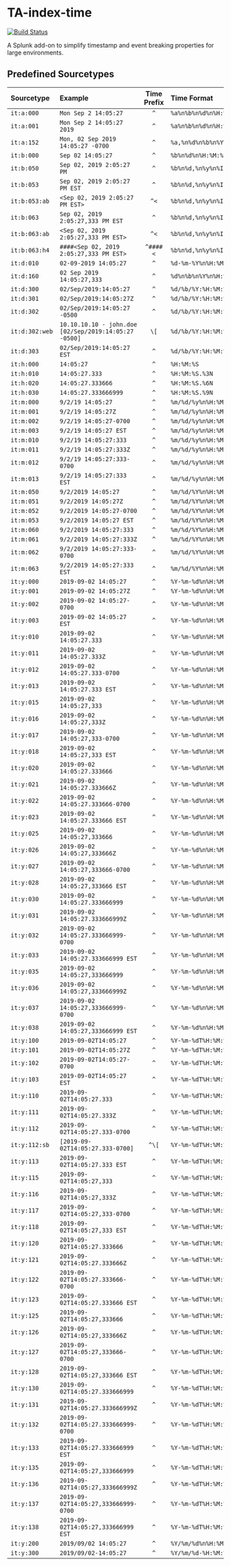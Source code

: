 # TA-index-time

[![Build Status](https://dev.azure.com/triddell/TA-index-time/_apis/build/status/triddell.TA-index-time?branchName=master)](https://dev.azure.com/triddell/TA-index-time/_build/latest?definitionId=1&branchName=master)

A Splunk add-on to simplify timestamp and event breaking properties for large environments.

## Predefined Sourcetypes

| Sourcetype | Example | Time Prefix | Time Format | Line Breaker |
| :--------- | :------ | :---------: | :---------- | :----------- |
| `it:a:000` | `Mon Sep 2 14:05:27` | `^` | `%a%n%b%n%d%n%H:%M:%S` | `([\r\n]+)\w{3}\s+\w{3}\s+\d{1,2}\s+\d{2}:\d{2}:\d{2}` |
| `it:a:001` | `Mon Sep 2 14:05:27 2019` | `^` | `%a%n%b%n%d%n%H:%M:%S%n%Y` | `([\r\n]+)\w{3}\s+\w{3}\s+\d{1,2}\s+\d{2}:\d{2}:\d{2}\s\d{4}` |
| `it:a:152` | `Mon, 02 Sep 2019 14:05:27 -0700` | `^` | `%a,%n%d%n%b%n%Y%n%k:%M:%S%n%z` | `([\r\n]+)\w{3},\s+\d{1,2}\s+\w{3}\s+\d{4}\s+\d{2}:\d{2}:\d{2}\s+[+-]\d{2}` |
| `it:b:000` | `Sep 02 14:05:27` | `^` | `%b%n%d%n%H:%M:%S` | `([\r\n]+)\w{3}\s+\d{1,2}\s+\d{2}:\d{2}:\d{2}` |
| `it:b:050` | `Sep 02, 2019 2:05:27 PM` | `^` | `%b%n%d,%n%y%n%I:%M:%S%n%p` | `([\r\n]+)\w{3}\s+\d{1,2},\s+\d{4}\s+\d{1,2}:\d{2}:\d{2}\s+\w{2}` |
| `it:b:053` | `Sep 02, 2019 2:05:27 PM EST` | `^` | `%b%n%d,%n%y%n%I:%M:%S%n%p%n%Z` | `([\r\n]+)\w{3}\s+\d{1,2},\s+\d{4}\s+\d{1,2}:\d{2}:\d{2}\s+\w{2}\s+\w{3}` |
| `it:b:053:ab` | `<Sep 02, 2019 2:05:27 PM EST>` | `^<` | `%b%n%d,%n%y%n%I:%M:%S%n%p%n%Z` | `([\r\n]+)<\w{3}\s+\d{1,2},\s+\d{4}\s+\d{1,2}:\d{2}:\d{2}\s+\w{2}\s+\w{3}>` |
| `it:b:063` | `Sep 02, 2019 2:05:27,333 PM EST` | `^` | `%b%n%d,%n%y%n%I:%M:%S,%3N%n%p%n%Z` | `([\r\n]+)\w{3}\s+\d{1,2},\s+\d{4}\s+\d{1,2}:\d{2}:\d{2},\d{3}\s+\w{2}\s+\w{3}` |
| `it:b:063:ab` | `<Sep 02, 2019 2:05:27,333 PM EST>` | `^<` | `%b%n%d,%n%y%n%I:%M:%S,%3N%n%p%n%Z` | `([\r\n]+)<\w{3}\s+\d{1,2},\s+\d{4}\s+\d{1,2}:\d{2}:\d{2},\d{3}\s+\w{2}\s+\w{3}>` |
| `it:b:063:h4` | `####<Sep 02, 2019 2:05:27,333 PM EST>` | `^####<` | `%b%n%d,%n%y%n%I:%M:%S,%3N%n%p%n%Z` | `([\r\n]+)####<\w{3}\s+\d{1,2},\s+\d{4}\s+\d{1,2}:\d{2}:\d{2},\d{3}\s+\w{2}\s+\w{3}>` |
| `it:d:010` | `02-09-2019 14:05:27` | `^` | `%d-%m-%Y%n%H:%M:%S` | `([\r\n]+)\d{2}-\d{2}-\d{4}\s+\d{2}:\d{2}:\d{2}` |
| `it:d:160` | `02 Sep 2019 14:05:27,333` | `^` | `%d%n%b%n%Y%n%H:%M:%S,%3N` | `([\r\n]+)\d{1,2}\s+\w{3}\s+\d{4}\s+\d{2}:\d{2}:\d{2},\d{3}` |
| `it:d:300` | `02/Sep/2019:14:05:27` | `^` | `%d/%b/%Y:%H:%M:%S` | `([\r\n]+)\d{1,2}/\w{3}/\d{4}:\d{2}:\d{2}:\d{2}` |
| `it:d:301` | `02/Sep/2019:14:05:27Z` | `^` | `%d/%b/%Y:%H:%M:%S%n%Z` | `([\r\n]+)\d{1,2}/\w{3}/\d{4}:\d{2}:\d{2}:\d{2}Z` |
| `it:d:302` | `02/Sep/2019:14:05:27 -0500` | `^` | `%d/%b/%Y:%H:%M:%S%n%z` | `([\r\n]+)\d{1,2}/\w{3}/\d{4}:\d{2}:\d{2}:\d{2}\s+[+-]\d{2}` |
| `it:d:302:web` | `10.10.10.10 - john.doe [02/Sep/2019:14:05:27 -0500]` | `\[` | `%d/%b/%Y:%H:%M:%S%n%z` | `([\r\n]+)[\w.-]+\s+[\w.-]+\s+[\w.-]+\s+\[\d{1,2}/\w{3}/\d{4}:\d{2}:\d{2}:\d{2}\s+[+-]\d{2}` |
| `it:d:303` | `02/Sep/2019:14:05:27 EST` | `^` | `%d/%b/%Y:%H:%M:%S%n%Z` | `([\r\n]+)\d{1,2}/\w{3}/\d{4}:\d{2}:\d{2}:\d{2}\s+\w{3}` |
| `it:h:000` | `14:05:27` | `^` | `%H:%M:%S` | `([\r\n]+)\d{2}:\d{2}:\d{2}` |
| `it:h:010` | `14:05:27.333` | `^` | `%H:%M:%S.%3N` | `([\r\n]+)\d{2}:\d{2}:\d{2}\.\d{3}` |
| `it:h:020` | `14:05:27.333666` | `^` | `%H:%M:%S.%6N` | `([\r\n]+)\d{2}:\d{2}:\d{2}\.\d{6}` |
| `it:h:030` | `14:05:27.333666999` | `^` | `%H:%M:%S.%9N` | `([\r\n]+)\d{2}:\d{2}:\d{2}\.\d{9}` |
| `it:m:000` | `9/2/19 14:05:27` | `^` | `%m/%d/%y%n%H:%M:%S` | `([\r\n]+)\d{1,2}/\d{1,2}/\d{2}\s+\d{2}:\d{2}:\d{2}` |
| `it:m:001` | `9/2/19 14:05:27Z` | `^` | `%m/%d/%y%n%H:%M:%S%Z` | `([\r\n]+)\d{1,2}/\d{1,2}/\d{2}\s+\d{2}:\d{2}:\d{2}Z` |
| `it:m:002` | `9/2/19 14:05:27-0700` | `^` | `%m/%d/%y%n%H:%M:%S%z` | `([\r\n]+)\d{1,2}/\d{1,2}/\d{2}\s+\d{2}:\d{2}:\d{2}[+-]\d{2}` |
| `it:m:003` | `9/2/19 14:05:27 EST` | `^` | `%m/%d/%y%n%H:%M:%S%n%Z` | `([\r\n]+)\d{1,2}/\d{1,2}/\d{2}\s+\d{2}:\d{2}:\d{2}\s+\w{3}` |
| `it:m:010` | `9/2/19 14:05:27:333` | `^` | `%m/%d/%y%n%H:%M:%S:%3N` | `([\r\n]+)\d{1,2}/\d{1,2}/\d{2}\s+\d{2}:\d{2}:\d{2}:\d{3}` |
| `it:m:011` | `9/2/19 14:05:27:333Z` | `^` | `%m/%d/%y%n%H:%M:%S:%3N%Z` | `([\r\n]+)\d{1,2}/\d{1,2}/\d{2}\s+\d{2}:\d{2}:\d{2}:\d{3}Z` |
| `it:m:012` | `9/2/19 14:05:27:333-0700` | `^` | `%m/%d/%y%n%H:%M:%S:%3N%z` | `([\r\n]+)\d{1,2}/\d{1,2}/\d{2}\s+\d{2}:\d{2}:\d{2}:\d{3}[+-]\d{2}` |
| `it:m:013` | `9/2/19 14:05:27:333 EST` | `^` | `%m/%d/%y%n%H:%M:%S:%3N%n%Z` | `([\r\n]+)\d{1,2}/\d{1,2}/\d{2}\s+\d{2}:\d{2}:\d{2}:\d{3}\s+\w{3}` |
| `it:m:050` | `9/2/2019 14:05:27` | `^` | `%m/%d/%Y%n%H:%M:%S` | `([\r\n]+)\d{1,2}/\d{1,2}/\d{4}\s+\d{2}:\d{2}:\d{2}` |
| `it:m:051` | `9/2/2019 14:05:27Z` | `^` | `%m/%d/%Y%n%H:%M:%S%Z` | `([\r\n]+)\d{1,2}/\d{1,2}/\d{4}\s+\d{2}:\d{2}:\d{2}Z` |
| `it:m:052` | `9/2/2019 14:05:27-0700` | `^` | `%m/%d/%Y%n%H:%M:%S%z` | `([\r\n]+)\d{1,2}/\d{1,2}/\d{4}\s+\d{2}:\d{2}:\d{2}[+-]\d{2}` |
| `it:m:053` | `9/2/2019 14:05:27 EST` | `^` | `%m/%d/%Y%n%H:%M:%S%n%Z` | `([\r\n]+)\d{1,2}/\d{1,2}/\d{4}\s+\d{2}:\d{2}:\d{2}\s+\w{3}` |
| `it:m:060` | `9/2/2019 14:05:27:333` | `^` | `%m/%d/%Y%n%H:%M:%S:%3N` | `([\r\n]+)\d{1,2}/\d{1,2}/\d{4}\s+\d{2}:\d{2}:\d{2}:\d{3}` |
| `it:m:061` | `9/2/2019 14:05:27:333Z` | `^` | `%m/%d/%Y%n%H:%M:%S:%3N%Z` | `([\r\n]+)\d{1,2}/\d{1,2}/\d{4}\s+\d{2}:\d{2}:\d{2}:\d{3}Z` |
| `it:m:062` | `9/2/2019 14:05:27:333-0700` | `^` | `%m/%d/%Y%n%H:%M:%S:%3N%z` | `([\r\n]+)\d{1,2}/\d{1,2}/\d{4}\s+\d{2}:\d{2}:\d{2}:\d{3}[+-]\d{2}` |
| `it:m:063` | `9/2/2019 14:05:27:333 EST` | `^` | `%m/%d/%Y%n%H:%M:%S:%3N%n%Z` | `([\r\n]+)\d{1,2}/\d{1,2}/\d{4}\s+\d{2}:\d{2}:\d{2}:\d{3}\s+\w{3}` |
| `it:y:000` | `2019-09-02 14:05:27` | `^` | `%Y-%m-%d%n%H:%M:%S` | `([\r\n]+)\d{4}-\d{2}-\d{2}\s+\d{2}:\d{2}:\d{2}` |
| `it:y:001` | `2019-09-02 14:05:27Z` | `^` | `%Y-%m-%d%n%H:%M:%S%Z` | `([\r\n]+)\d{4}-\d{2}-\d{2}\s+\d{2}:\d{2}:\d{2}Z` |
| `it:y:002` | `2019-09-02 14:05:27-0700` | `^` | `%Y-%m-%d%n%H:%M:%S%z` | `([\r\n]+)\d{4}-\d{2}-\d{2}\s+\d{2}:\d{2}:\d{2}[+-]\d{2}` |
| `it:y:003` | `2019-09-02 14:05:27 EST` | `^` | `%Y-%m-%d%n%H:%M:%S%n%Z` | `([\r\n]+)\d{4}-\d{2}-\d{2}\s+\d{2}:\d{2}:\d{2}\s+\w{3}` |
| `it:y:010` | `2019-09-02 14:05:27.333` | `^` | `%Y-%m-%d%n%H:%M:%S.%3N` | `([\r\n]+)\d{4}-\d{2}-\d{2}\s+\d{2}:\d{2}:\d{2}\.\d{3}` |
| `it:y:011` | `2019-09-02 14:05:27.333Z` | `^` | `%Y-%m-%d%n%H:%M:%S.%3N%Z` | `([\r\n]+)\d{4}-\d{2}-\d{2}\s+\d{2}:\d{2}:\d{2}\.\d{3}Z` |
| `it:y:012` | `2019-09-02 14:05:27.333-0700` | `^` | `%Y-%m-%d%n%H:%M:%S.%3N%z` | `([\r\n]+)\d{4}-\d{2}-\d{2}\s+\d{2}:\d{2}:\d{2}\.\d{3}[+-]\d{2}` |
| `it:y:013` | `2019-09-02 14:05:27.333 EST` | `^` | `%Y-%m-%d%n%H:%M:%S.%3N%n%Z` | `([\r\n]+)\d{4}-\d{2}-\d{2}\s+\d{2}:\d{2}:\d{2}\.\d{3}\s+\w{3}` |
| `it:y:015` | `2019-09-02 14:05:27,333` | `^` | `%Y-%m-%d%n%H:%M:%S,%3N` | `([\r\n]+)\d{4}-\d{2}-\d{2}\s+\d{2}:\d{2}:\d{2},\d{3}` |
| `it:y:016` | `2019-09-02 14:05:27,333Z` | `^` | `%Y-%m-%d%n%H:%M:%S,%3N%Z` | `([\r\n]+)\d{4}-\d{2}-\d{2}\s+\d{2}:\d{2}:\d{2},\d{3}Z` |
| `it:y:017` | `2019-09-02 14:05:27,333-0700` | `^` | `%Y-%m-%d%n%H:%M:%S,%3N%z` | `([\r\n]+)\d{4}-\d{2}-\d{2}\s+\d{2}:\d{2}:\d{2},\d{3}[+-]\d{2}` |
| `it:y:018` | `2019-09-02 14:05:27,333 EST` | `^` | `%Y-%m-%d%n%H:%M:%S,%3N%n%Z` | `([\r\n]+)\d{4}-\d{2}-\d{2}\s+\d{2}:\d{2}:\d{2},\d{3}\s+\w{3}` |
| `it:y:020` | `2019-09-02 14:05:27.333666` | `^` | `%Y-%m-%d%n%H:%M:%S.%6N` | `([\r\n]+)\d{4}-\d{2}-\d{2}\s+\d{2}:\d{2}:\d{2}\.\d{6}` |
| `it:y:021` | `2019-09-02 14:05:27.333666Z` | `^` | `%Y-%m-%d%n%H:%M:%S.%6N%Z` | `([\r\n]+)\d{4}-\d{2}-\d{2}\s+\d{2}:\d{2}:\d{2}\.\d{6}Z` |
| `it:y:022` | `2019-09-02 14:05:27.333666-0700` | `^` | `%Y-%m-%d%n%H:%M:%S.%6N%z` | `([\r\n]+)\d{4}-\d{2}-\d{2}\s+\d{2}:\d{2}:\d{2}\.\d{6}[+-]\d{2}` |
| `it:y:023` | `2019-09-02 14:05:27.333666 EST` | `^` | `%Y-%m-%d%n%H:%M:%S.%6N%n%Z` | `([\r\n]+)\d{4}-\d{2}-\d{2}\s+\d{2}:\d{2}:\d{2}\.\d{6}\s+\w{3}` |
| `it:y:025` | `2019-09-02 14:05:27,333666` | `^` | `%Y-%m-%d%n%H:%M:%S,%6N` | `([\r\n]+)\d{4}-\d{2}-\d{2}\s+\d{2}:\d{2}:\d{2},\d{6}` |
| `it:y:026` | `2019-09-02 14:05:27,333666Z` | `^` | `%Y-%m-%d%n%H:%M:%S,%6N%Z` | `([\r\n]+)\d{4}-\d{2}-\d{2}\s+\d{2}:\d{2}:\d{2},\d{6}Z` |
| `it:y:027` | `2019-09-02 14:05:27,333666-0700` | `^` | `%Y-%m-%d%n%H:%M:%S,%6N%z` | `([\r\n]+)\d{4}-\d{2}-\d{2}\s+\d{2}:\d{2}:\d{2},\d{6}[+-]\d{2}` |
| `it:y:028` | `2019-09-02 14:05:27,333666 EST` | `^` | `%Y-%m-%d%n%H:%M:%S,%6N%n%Z` | `([\r\n]+)\d{4}-\d{2}-\d{2}\s+\d{2}:\d{2}:\d{2},\d{6}\s+\w{3}` |
| `it:y:030` | `2019-09-02 14:05:27.333666999` | `^` | `%Y-%m-%d%n%H:%M:%S.%9N` | `([\r\n]+)\d{4}-\d{2}-\d{2}\s+\d{2}:\d{2}:\d{2}\.\d{9}` |
| `it:y:031` | `2019-09-02 14:05:27.333666999Z` | `^` | `%Y-%m-%d%n%H:%M:%S.%9N%Z` | `([\r\n]+)\d{4}-\d{2}-\d{2}\s+\d{2}:\d{2}:\d{2}\.\d{9}Z` |
| `it:y:032` | `2019-09-02 14:05:27.333666999-0700` | `^` | `%Y-%m-%d%n%H:%M:%S.%9N%z` | `([\r\n]+)\d{4}-\d{2}-\d{2}\s+\d{2}:\d{2}:\d{2}\.\d{9}[+-]\d{2}` |
| `it:y:033` | `2019-09-02 14:05:27.333666999 EST` | `^` | `%Y-%m-%d%n%H:%M:%S.%9N%n%Z` | `([\r\n]+)\d{4}-\d{2}-\d{2}\s+\d{2}:\d{2}:\d{2}\.\d{9}\s+\w{3}` |
| `it:y:035` | `2019-09-02 14:05:27,333666999` | `^` | `%Y-%m-%d%n%H:%M:%S,%9N` | `([\r\n]+)\d{4}-\d{2}-\d{2}\s+\d{2}:\d{2}:\d{2},\d{9}` |
| `it:y:036` | `2019-09-02 14:05:27,333666999Z` | `^` | `%Y-%m-%d%n%H:%M:%S,%9N%Z` | `([\r\n]+)\d{4}-\d{2}-\d{2}\s+\d{2}:\d{2}:\d{2},\d{9}Z` |
| `it:y:037` | `2019-09-02 14:05:27,333666999-0700` | `^` | `%Y-%m-%d%n%H:%M:%S,%9N%z` | `([\r\n]+)\d{4}-\d{2}-\d{2}\s+\d{2}:\d{2}:\d{2},\d{9}[+-]\d{2}` |
| `it:y:038` | `2019-09-02 14:05:27,333666999 EST` | `^` | `%Y-%m-%d%n%H:%M:%S,%9N%n%Z` | `([\r\n]+)\d{4}-\d{2}-\d{2}\s+\d{2}:\d{2}:\d{2},\d{9}\s+\w{3}` |
| `it:y:100` | `2019-09-02T14:05:27` | `^` | `%Y-%m-%dT%H:%M:%S` | `([\r\n]+)\d{4}-\d{2}-\d{2}T\d{2}:\d{2}:\d{2}` |
| `it:y:101` | `2019-09-02T14:05:27Z` | `^` | `%Y-%m-%dT%H:%M:%S%Z` | `([\r\n]+)\d{4}-\d{2}-\d{2}T\d{2}:\d{2}:\d{2}Z` |
| `it:y:102` | `2019-09-02T14:05:27-0700` | `^` | `%Y-%m-%dT%H:%M:%S%z` | `([\r\n]+)\d{4}-\d{2}-\d{2}T\d{2}:\d{2}:\d{2}[+-]\d{2}` |
| `it:y:103` | `2019-09-02T14:05:27 EST` | `^` | `%Y-%m-%dT%H:%M:%S%n%Z` | `([\r\n]+)\d{4}-\d{2}-\d{2}T\d{2}:\d{2}:\d{2}\s+\w{3}` |
| `it:y:110` | `2019-09-02T14:05:27.333` | `^` | `%Y-%m-%dT%H:%M:%S.%3N` | `([\r\n]+)\d{4}-\d{2}-\d{2}T\d{2}:\d{2}:\d{2}\.\d{3}` |
| `it:y:111` | `2019-09-02T14:05:27.333Z` | `^` | `%Y-%m-%dT%H:%M:%S.%3N%Z` | `([\r\n]+)\d{4}-\d{2}-\d{2}T\d{2}:\d{2}:\d{2}\.\d{3}Z` |
| `it:y:112` | `2019-09-02T14:05:27.333-0700` | `^` | `%Y-%m-%dT%H:%M:%S.%3N%z` | `([\r\n]+)\d{4}-\d{2}-\d{2}T\d{2}:\d{2}:\d{2}\.\d{3}[+-]\d{2}` |
| `it:y:112:sb` | `[2019-09-02T14:05:27.333-0700]` | `^\[` | `%Y-%m-%dT%H:%M:%S.%3N%z` | `([\r\n]+)\[\d{4}-\d{2}-\d{2}T\d{2}:\d{2}:\d{2}\.\d{3}[+-]\d{2}` |
| `it:y:113` | `2019-09-02T14:05:27.333 EST` | `^` | `%Y-%m-%dT%H:%M:%S.%3N%n%Z` | `([\r\n]+)\d{4}-\d{2}-\d{2}T\d{2}:\d{2}:\d{2}\.\d{3}\s+\w{3}` |
| `it:y:115` | `2019-09-02T14:05:27,333` | `^` | `%Y-%m-%dT%H:%M:%S,%3N` | `([\r\n]+)\d{4}-\d{2}-\d{2}T\d{2}:\d{2}:\d{2},\d{3}` |
| `it:y:116` | `2019-09-02T14:05:27,333Z` | `^` | `%Y-%m-%dT%H:%M:%S,%3N%Z` | `([\r\n]+)\d{4}-\d{2}-\d{2}T\d{2}:\d{2}:\d{2},\d{3}Z` |
| `it:y:117` | `2019-09-02T14:05:27,333-0700` | `^` | `%Y-%m-%dT%H:%M:%S,%3N%z` | `([\r\n]+)\d{4}-\d{2}-\d{2}T\d{2}:\d{2}:\d{2},\d{3}[+-]\d{2}` |
| `it:y:118` | `2019-09-02T14:05:27,333 EST` | `^` | `%Y-%m-%dT%H:%M:%S,%3N%n%Z` | `([\r\n]+)\d{4}-\d{2}-\d{2}T\d{2}:\d{2}:\d{2},\d{3}\s+\w{3}` |
| `it:y:120` | `2019-09-02T14:05:27.333666` | `^` | `%Y-%m-%dT%H:%M:%S.%6N` | `([\r\n]+)\d{4}-\d{2}-\d{2}T\d{2}:\d{2}:\d{2}\.\d{6}` |
| `it:y:121` | `2019-09-02T14:05:27.333666Z` | `^` | `%Y-%m-%dT%H:%M:%S.%6N%Z` | `([\r\n]+)\d{4}-\d{2}-\d{2}T\d{2}:\d{2}:\d{2}\.\d{6}Z` |
| `it:y:122` | `2019-09-02T14:05:27.333666-0700` | `^` | `%Y-%m-%dT%H:%M:%S.%6N%z` | `([\r\n]+)\d{4}-\d{2}-\d{2}T\d{2}:\d{2}:\d{2}\.\d{6}[+-]\d{2}` |
| `it:y:123` | `2019-09-02T14:05:27.333666 EST` | `^` | `%Y-%m-%dT%H:%M:%S.%6N%n%Z` | `([\r\n]+)\d{4}-\d{2}-\d{2}T\d{2}:\d{2}:\d{2}\.\d{6}\s+\w{3}` |
| `it:y:125` | `2019-09-02T14:05:27,333666` | `^` | `%Y-%m-%dT%H:%M:%S,%6N` | `([\r\n]+)\d{4}-\d{2}-\d{2}T\d{2}:\d{2}:\d{2},\d{6}` |
| `it:y:126` | `2019-09-02T14:05:27,333666Z` | `^` | `%Y-%m-%dT%H:%M:%S,%6N%Z` | `([\r\n]+)\d{4}-\d{2}-\d{2}T\d{2}:\d{2}:\d{2},\d{6}Z` |
| `it:y:127` | `2019-09-02T14:05:27,333666-0700` | `^` | `%Y-%m-%dT%H:%M:%S,%6N%z` | `([\r\n]+)\d{4}-\d{2}-\d{2}T\d{2}:\d{2}:\d{2},\d{6}[+-]\d{2}` |
| `it:y:128` | `2019-09-02T14:05:27,333666 EST` | `^` | `%Y-%m-%dT%H:%M:%S,%6N%n%Z` | `([\r\n]+)\d{4}-\d{2}-\d{2}T\d{2}:\d{2}:\d{2},\d{6}\s+\w{3}` |
| `it:y:130` | `2019-09-02T14:05:27.333666999` | `^` | `%Y-%m-%dT%H:%M:%S.%9N` | `([\r\n]+)\d{4}-\d{2}-\d{2}T\d{2}:\d{2}:\d{2}\.\d{9}` |
| `it:y:131` | `2019-09-02T14:05:27.333666999Z` | `^` | `%Y-%m-%dT%H:%M:%S.%9N%Z` | `([\r\n]+)\d{4}-\d{2}-\d{2}T\d{2}:\d{2}:\d{2}\.\d{9}Z` |
| `it:y:132` | `2019-09-02T14:05:27.333666999-0700` | `^` | `%Y-%m-%dT%H:%M:%S.%9N%z` | `([\r\n]+)\d{4}-\d{2}-\d{2}T\d{2}:\d{2}:\d{2}\.\d{9}[+-]\d{2}` |
| `it:y:133` | `2019-09-02T14:05:27.333666999 EST` | `^` | `%Y-%m-%dT%H:%M:%S.%9N%n%Z` | `([\r\n]+)\d{4}-\d{2}-\d{2}T\d{2}:\d{2}:\d{2}\.\d{9}\s+\w{3}` |
| `it:y:135` | `2019-09-02T14:05:27,333666999` | `^` | `%Y-%m-%dT%H:%M:%S,%9N` | `([\r\n]+)\d{4}-\d{2}-\d{2}T\d{2}:\d{2}:\d{2},\d{9}` |
| `it:y:136` | `2019-09-02T14:05:27,333666999Z` | `^` | `%Y-%m-%dT%H:%M:%S,%9N%Z` | `([\r\n]+)\d{4}-\d{2}-\d{2}T\d{2}:\d{2}:\d{2},\d{9}Z` |
| `it:y:137` | `2019-09-02T14:05:27,333666999-0700` | `^` | `%Y-%m-%dT%H:%M:%S,%9N%z` | `([\r\n]+)\d{4}-\d{2}-\d{2}T\d{2}:\d{2}:\d{2},\d{9}[+-]\d{2}` |
| `it:y:138` | `2019-09-02T14:05:27,333666999 EST` | `^` | `%Y-%m-%dT%H:%M:%S,%9N%n%Z` | `([\r\n]+)\d{4}-\d{2}-\d{2}T\d{2}:\d{2}:\d{2},\d{9}\s+\w{3}` |
| `it:y:200` | `2019/09/02 14:05:27` | `^` | `%Y/%m/%d%n%H:%M:%S` | `([\r\n]+)\d{4}/\d{2}/\d{2}\s+\d{2}:\d{2}:\d{2}` |
| `it:y:300` | `2019/09/02-14:05:27` | `^` | `%Y/%m/%d-%H:%M:%S` | `([\r\n]+)\d{4}/\d{2}/\d{2}-\d{2}:\d{2}:\d{2}` |
